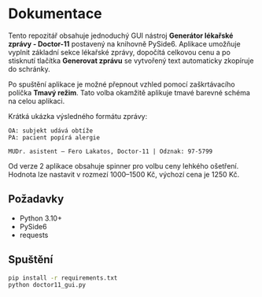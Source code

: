 # Dokumentace

Tento repozitář obsahuje jednoduchý GUI nástroj **Generátor lékařské zprávy - Doctor-11** postavený na knihovně PySide6. Aplikace umožňuje vyplnit základní sekce lékařské zprávy, dopočítá celkovou cenu a po stisknutí tlačítka **Generovat zprávu** se vytvořený text automaticky zkopíruje do schránky.

Po spuštění aplikace je možné přepnout vzhled pomocí zaškrtávacího políčka **Tmavý režim**. Tato volba okamžitě aplikuje tmavé barevné schéma na celou aplikaci.

Krátká ukázka výsledného formátu zprávy:

```
OA: subjekt udává obtíže
PA: pacient popírá alergie

MUDr. asistent – Fero Lakatos, Doctor-11 | Odznak: 97-5799
```

Od verze 2 aplikace obsahuje spinner pro volbu ceny lehkého ošetření.
Hodnota lze nastavit v rozmezí 1000–1500 Kč, výchozí cena je 1250 Kč.

## Požadavky
- Python 3.10+
 - PySide6
 - requests

## Spuštění
```bash
pip install -r requirements.txt
python doctor11_gui.py
```
